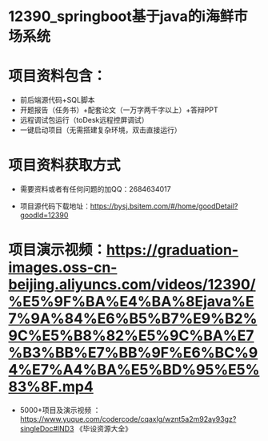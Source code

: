 #   12390_springboot基于java的i海鲜市场系统

#   项目资料包含：
*    前后端源代码+SQL脚本
*    开题报告（任务书）+配套论文（一万字两千字以上）+答辩PPT
*   远程调试包运行（toDesk远程控屏调试）
*   一键启动项目（无需搭建复杂环境，双击直接运行）


#   项目资料获取方式
*   需要资料或者有任何问题的加QQ：2684634017

*   项目源代码下载地址：https://bysj.bsitem.com/#/home/goodDetail?goodId=12390

#  项目演示视频：https://graduation-images.oss-cn-beijing.aliyuncs.com/videos/12390/%E5%9F%BA%E4%BA%8Ejava%E7%9A%84%E6%B5%B7%E9%B2%9C%E5%B8%82%E5%9C%BA%E7%B3%BB%E7%BB%9F%E6%BC%94%E7%A4%BA%E5%BD%95%E5%83%8F.mp4

*  5000+项目及演示视频 ：https://www.yuque.com/codercode/cqaxlg/wznt5a2m92ay93gz?singleDoc#lND3 《毕设资源大全》
